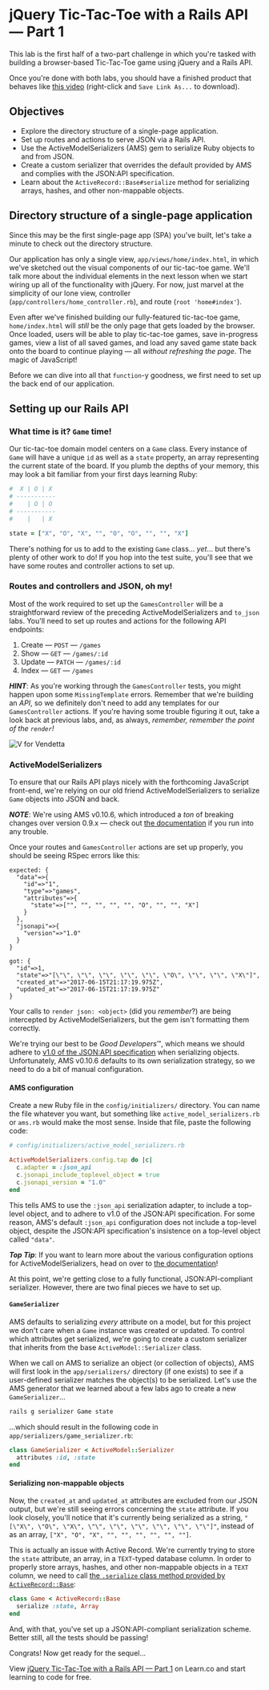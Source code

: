 # jQuery Tic-Tac-Toe with a Rails API — Part 1

This lab is the first half of a two-part challenge in which you're tasked with building a browser-based Tic-Tac-Toe game using jQuery and a Rails API.

Once you're done with both labs, you should have a finished product that behaves like [this video](http://flatiron-videos.s3.amazonaws.com/Learn%20Curriculum%20Helpers/ttt.mov) (right-click and `Save Link As...` to download).

## Objectives
- Explore the directory structure of a single-page application.
- Set up routes and actions to serve JSON via a Rails API.
- Use the ActiveModelSerializers (AMS) gem to serialize Ruby objects to and from JSON.
- Create a custom serializer that overrides the default provided by AMS and complies with the JSON:API specification.
- Learn about the `ActiveRecord::Base#serialize` method for serializing arrays, hashes, and other non-mappable objects.

## Directory structure of a single-page application
Since this may be the first single-page app (SPA) you've built, let's take a minute to check out the directory structure.

Our application has only a single view, `app/views/home/index.html`, in which we've sketched out the visual components of our tic-tac-toe game. We'll talk more about the individual elements in the next lesson when we start wiring up all of the functionality with jQuery. For now, just marvel at the simplicity of our lone view, controller (`app/controllers/home_controller.rb`), and route (`root 'home#index'`).

Even after we've finished building our fully-featured tic-tac-toe game, `home/index.html` will _still_ be the only page that gets loaded by the browser. Once loaded, users will be able to play tic-tac-toe games, save in-progress games, view a list of all saved games, and load any saved game state back onto the board to continue playing — all _without refreshing the page_. The magic of JavaScript!

Before we can dive into all that `function`-y goodness, we first need to set up the back end of our application.

## Setting up our Rails API

### What time is it? `Game` time!
Our tic-tac-toe domain model centers on a `Game` class. Every instance of `Game` will have a unique `id` as well as a `state` property, an array representing the current state of the board. If you plumb the depths of your memory, this may look a bit familiar from your first days learning Ruby:
```ruby
#  X | O | X
# -----------
#    | O | O
# -----------
#    |   | X

state = ["X", "O", "X", "", "O", "O", "", "", "X"]
```

There's nothing for us to add to the existing `Game` class... _yet_... but there's plenty of other work to do! If you hop into the test suite, you'll see that we have some routes and controller actions to set up.

### Routes and controllers and JSON, oh my!
Most of the work required to set up the `GamesController` will be a straightforward review of the preceding ActiveModelSerializers and `to_json` labs. You'll need to set up routes and actions for the following API endpoints:
1. Create — `POST` — `/games`
2. Show — `GET` — `/games/:id`
3. Update — `PATCH` — `/games/:id`
4. Index — `GET` — `/games`

***HINT***: As you're working through the `GamesController` tests, you might happen upon some `MissingTemplate` errors. Remember that we're building an *API*, so we definitely don't need to add any templates for our `GamesController` actions. If you're having some trouble figuring it out, take a look back at previous labs, and, as always, _remember, remember the point of the `render`!_

![V for Vendetta](https://user-images.githubusercontent.com/17556281/27201976-c7e3a00e-51ed-11e7-800b-e038f867ff01.gif)

### ActiveModelSerializers
To ensure that our Rails API plays nicely with the forthcoming JavaScript front-end, we're relying on our old friend ActiveModelSerializers to serialize `Game` objects into JSON and back.

***NOTE***: We're using AMS v0.10.6, which introduced a _ton_ of breaking changes over version 0.9.x — check out [the documentation](https://github.com/rails-api/active_model_serializers/tree/v0.10.6) if you run into any trouble.

Once your routes and `GamesController` actions are set up properly, you should be seeing RSpec errors like this:
```
expected: {
  "data"=>{
    "id"=>"1",
    "type"=>"games",
    "attributes"=>{
      "state"=>["", "", "", "", "", "O", "", "", "X"]
    }
  },
  "jsonapi"=>{
    "version"=>"1.0"
  }
}

got: {
  "id"=>1,
  "state"=>"[\"\", \"\", \"\", \"\", \"\", \"O\", \"\", \"\", \"X\"]",
  "created_at"=>"2017-06-15T21:17:19.975Z",
  "updated_at"=>"2017-06-15T21:17:19.975Z"
}
```

Your calls to `render json: <object>` (did you _remember_?) are being intercepted by ActiveModelSerializers, but the gem isn't formatting them correctly.

We're trying our best to be _Good Developers_™, which means we should adhere to [v1.0 of the JSON:API specification](http://jsonapi.org/format/1.0/) when serializing objects. Unfortunately, AMS v0.10.6 defaults to its own serialization strategy, so we need to do a bit of manual configuration.

#### AMS configuration
Create a new Ruby file in the `config/initializers/` directory. You can name the file whatever you want, but something like `active_model_serializers.rb` or `ams.rb` would make the most sense. Inside that file, paste the following code:
```ruby
# config/initializers/active_model_serializers.rb

ActiveModelSerializers.config.tap do |c|
  c.adapter = :json_api
  c.jsonapi_include_toplevel_object = true
  c.jsonapi_version = "1.0"
end
```

This tells AMS to use the `:json_api` serialization adapter, to include a top-level object, and to adhere to v1.0 of the JSON:API specification. For some reason, AMS's default `:json_api` configuration does not include a top-level object, despite the JSON:API specification's insistence on a top-level object called `"data"`.

***Top Tip***: If you want to learn more about the various configuration options for ActiveModelSerializers, head on over to [the documentation](https://github.com/rails-api/active_model_serializers/blob/v0.10.6/docs/general/configuration_options.md)!

At this point, we're getting close to a fully functional, JSON:API-compliant serializer. However, there are two final pieces we have to set up.

#### `GameSerializer`
AMS defaults to serializing _every_ attribute on a model, but for this project we don't care when a `Game` instance was created or updated. To control which attributes get serialized, we're going to create a custom serializer that inherits from the base `ActiveModel::Serializer` class.

When we call on AMS to serialize an object (or collection of objects), AMS will first look in the `app/serializers/` directory (if one exists) to see if a user-defined serializer matches the object(s) to be serialized. Let's use the AMS generator that we learned about a few labs ago to create a new `GameSerializer`...
```bash
rails g serializer Game state
```
...which should result in the following code in `app/serializers/game_serializer.rb`:
```ruby
class GameSerializer < ActiveModel::Serializer
  attributes :id, :state
end
```

#### Serializing non-mappable objects
Now, the `created_at` and `updated_at` attributes are excluded from our JSON output, but we're still seeing errors concerning the `state` attribute. If you look closely, you'll notice that it's currently being serialized as a string, `"[\"X\", \"O\", \"X\", \"\", \"\", \"\", \"\", \"\", \"\"]"`, instead of as an array, `["X", "O", "X", "", "", "", "", "", ""]`.

This is actually an issue with Active Record. We're currently trying to store the `state` attribute, an array, in a `TEXT`-typed database column. In order to properly store arrays, hashes, and other non-mappable objects in a `TEXT` column, we need to call [the `.serialize` class method provided by `ActiveRecord::Base`](http://api.rubyonrails.org/classes/ActiveRecord/Base.html):
```ruby
class Game < ActiveRecord::Base
  serialize :state, Array
end
```

And, with that, you've set up a JSON:API-compliant serialization scheme. Better still, all the tests should be passing!

Congrats! Now get ready for the sequel...

<p class='util--hide'>View <a href='https://learn.co/lessons/js-tictactoe-rails-api-backend'>jQuery Tic-Tac-Toe with a Rails API — Part 1</a> on Learn.co and start learning to code for free.</p>
